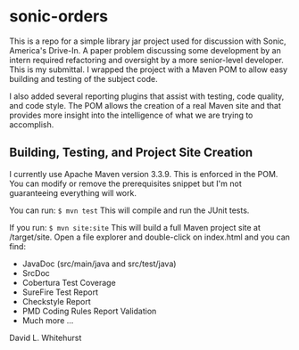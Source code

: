 # sonic-orders

This is a repo for a simple library jar project used for discussion with Sonic, America's Drive-In. A paper problem
discussing some development by an intern required refactoring and oversight by a more senior-level developer. This is 
my submittal. I wrapped the project with a Maven POM to allow easy building and testing of the subject code.

I also added several reporting plugins that assist with testing, code quality, and code style. The POM allows the creation of a real Maven site and that provides more insight into the intelligence of what we are trying to accomplish.

## Building, Testing, and Project Site Creation

I currently use Apache Maven version 3.3.9. This is enforced in the POM. You can modify or remove the prerequisites snippet but I'm not guaranteeing everything will work.

You can run:
<code>$ mvn test</code>
This will compile and run the JUnit tests.

If you run:
<code>$ mvn site:site</code>
This will build a full Maven project site at /target/site. Open a file explorer and double-click on index.html and you can find:

- JavaDoc (src/main/java and src/test/java)
- SrcDoc
- Cobertura Test Coverage
- SureFire Test Report
- Checkstyle Report
- PMD Coding Rules Report Validation
- Much more ...



David L. Whitehurst
